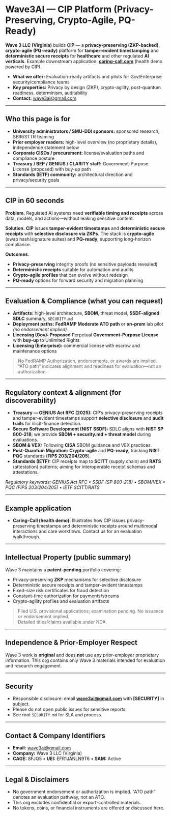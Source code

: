 # Wave3AI — CIP Platform (Privacy-Preserving, Crypto-Agile, PQ-Ready)

**Wave 3 LLC (Virginia)** builds **CIP** — a **privacy-preserving (ZKP-backed)**, **crypto-agile (PQ-ready)** platform for **tamper-evident timestamping** and **deterministic secure receipts** for **healthcare** and other regulated **AI verticals**. Example downstream application: **[caring-call.com](https://caring-call.com)** (health demo powered by CIP).

- **What we offer:** Evaluation-ready artifacts and pilots for Gov/Enterprise security/compliance teams  
- **Key properties:** Privacy by design (ZKP), crypto-agility, post-quantum readiness, determinism, auditability  
- **Contact:** wave3ai@gmail.com

---

## Who this page is for

- **University administrators / SMU-DDI sponsors:** sponsored research, SBIR/STTR teaming  
- **Prior employer readers:** high-level overview (no proprietary details), independence statement below  
- **Corporate CISOs / procurement:** license/evaluation paths and compliance posture  
- **Treasury / BEP / GENIUS / CLARITY staff:** Government-Purpose License (proposed) with buy-up path  
- **Standards (IETF) community:** architectural direction and privacy/security goals

---

## CIP in 60 seconds

**Problem.** Regulated AI systems need **verifiable timing and receipts** across data, models, and actions—without leaking sensitive content.

**Solution.** **CIP** issues **tamper-evident timestamps** and **deterministic secure receipts** with **selective disclosure via ZKPs**. The stack is **crypto-agile** (swap hash/signature suites) and **PQ-ready**, supporting long-horizon compliance.

**Outcomes.**
- **Privacy-preserving** integrity proofs (no sensitive payloads revealed)  
- **Deterministic receipts** suitable for automation and audits  
- **Crypto-agile profiles** that can evolve without redesign  
- **PQ-ready** options for forward security and migration planning

---

## Evaluation & Compliance (what you can request)

- **Artifacts:** high-level architecture, **SBOM**, threat model, **SSDF-aligned SDLC** summary, `SECURITY.md`  
- **Deployment paths:** **FedRAMP Moderate ATO path** or **on-prem** lab pilot *(no endorsement implied)*  
- **Licensing (Gov):** **Proposed** Perpetual **Government-Purpose License** with **buy-up** to Unlimited Rights  
- **Licensing (Enterprise):** commercial license with escrow and maintenance options

> No FedRAMP Authorization, endorsements, or awards are implied. “ATO path” indicates alignment and readiness for evaluation—not an authorization.

---

## Regulatory context & alignment (for discoverability)

- **Treasury — GENIUS Act RFC (2025):** CIP’s privacy-preserving receipts and tamper-evident timestamps support **selective disclosure** and **audit trails** for illicit-finance detection.  
- **Secure Software Development (NIST SSDF):** SDLC aligns with **NIST SP 800-218**; we provide **SBOM + security.md + threat model** during evaluations.  
- **SBOM & VEX:** Following **CISA** SBOM guidance and VEX practices.  
- **Post-Quantum Migration:** **Crypto-agile** and **PQ-ready**, tracking **NIST PQC** standards (**FIPS 203/204/205**).  
- **Standards (IETF):** CIP receipts map to **SCITT** (supply chain) and **RATS** (attestation) patterns; aiming for interoperable receipt schemas and attestations.

*Regulatory keywords: GENIUS Act RFC • SSDF (SP 800-218) • SBOM/VEX • PQC (FIPS 203/204/205) • IETF SCITT/RATS*

---

## Example application

- **Caring-Call (health demo):** Illustrates how CIP issues privacy-preserving timestamps and deterministic receipts around multimodal interactions and care workflows. Contact us for an evaluation walkthrough.

---

## Intellectual Property (public summary)

Wave 3 maintains a **patent-pending** portfolio covering:
- Privacy-preserving **ZKP** mechanisms for selective disclosure  
- Deterministic secure receipts and tamper-evident timestamps  
- Fixed-size risk certificates for fraud detection  
- Constant-time authorization for payments/streams  
- Crypto-agility profiles and evaluation artifacts

> Filed U.S. provisional applications; examination pending. No issuance or endorsement implied.  
> Detailed titles/claims available under NDA.

---

## Independence & Prior-Employer Respect

Wave 3 work is **original** and does **not** use any prior-employer proprietary information. This org contains only Wave 3 materials intended for evaluation and research engagement.

---

## Security

- Responsible disclosure: email **wave3ai@gmail.com** with **[SECURITY]** in subject.  
- Please do not open public issues for sensitive reports.  
- See root `SECURITY.md` for SLA and process.

---

## Contact & Company Identifiers

- **Email:** wave3ai@gmail.com  
- **Company:** Wave 3 LLC (Virginia)  
- **CAGE:** 8FJQ5 • **UEI:** EFR1JANLN9T6 • **SAM:** Active

---

## Legal & Disclaimers

- No government endorsement or authorization is implied. “ATO path” denotes an evaluation pathway, not an ATO.  
- This org excludes confidential or export-controlled materials.  
- No tokens, coins, or financial instruments are offered or discussed here.
